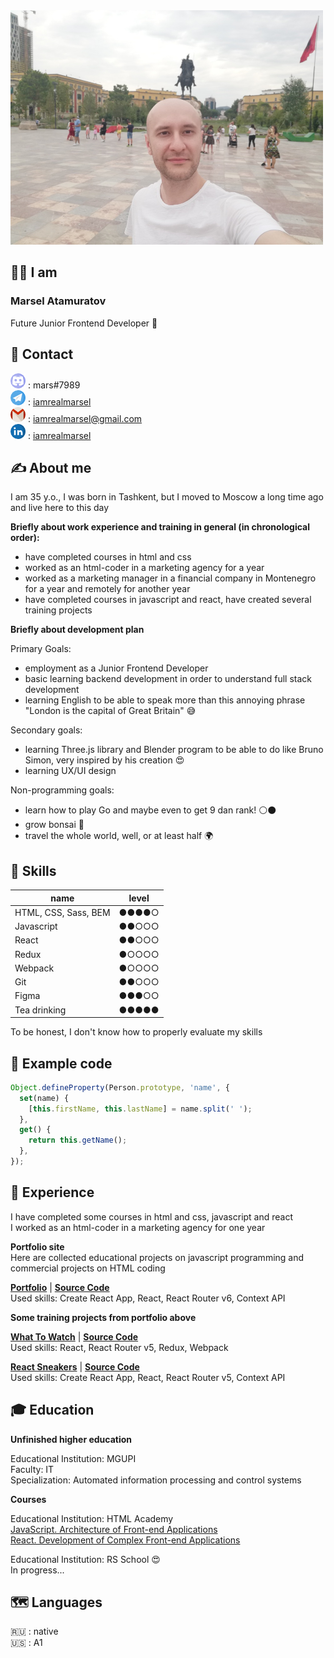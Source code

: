 <img src='img/photo_1000.jpg' width='500' alt='фото'>

## 👨‍🦲 I am

### Marsel Atamuratov

Future Junior Frontend Developer 🤠

## 📮 Contact

![discord](img/icon-discord.png) : mars#7989  
![telegram](img/icon-telegram.png) : [iamrealmarsel](https://t.me/iamrealmarsel)  
![gmail](img/icon-gmail.png) : [iamrealmarsel@gmail.com](mailto:iamrealmarsel@gmail.com)  
![linkedin](img/icon-linkedin.png) : [iamrealmarsel](https://www.linkedin.com/in/iamrealmarsel)

## ✍️ About me

I am 35 y.o., I was born in Tashkent, but I moved to Moscow a long time ago and live here to this day

**Briefly about work experience and training in general (in chronological order):**

- have completed courses in html and css
- worked as an html-coder in a marketing agency for a year
- worked as a marketing manager in a financial company in Montenegro for a year and remotely for another year
- have completed courses in javascript and react, have created several training projects

**Briefly about development plan**

Primary Goals:

- employment as a Junior Frontend Developer
- basic learning backend development in order to understand full stack development
- learning English to be able to speak more than this annoying phrase "London is the capital of Great Britain" 😅

Secondary goals:

- learning Three.js library and Blender program to be able to do like Bruno Simon, very inspired by his creation 😍
- learning UX/UI design

Non-programming goals:

- learn how to play Go and maybe even to get 9 dan rank! ⚪️⚫️
- grow bonsai 🌳
- travel the whole world, well, or at least half 🌍

## 🦾 Skills

| name                   | level |
| ---------------------- | ----- |
| HTML, CSS, Sass, BEM   | ●●●●○ |
| Javascript             | ●●○○○ |
| React                  | ●●○○○ |
| Redux                  | ●○○○○ |
| Webpack                | ●○○○○ |
| Git                    | ●●○○○ |
| Figma                  | ●●●○○ |
| Tea drinking           | ●●●●● |

To be honest, I don't know how to properly evaluate my skills

## 🤖 Example code

```javascript
Object.defineProperty(Person.prototype, 'name', {
  set(name) {
    [this.firstName, this.lastName] = name.split(' ');
  },
  get() {
    return this.getName();
  },
});
```

## 🔬 Experience

I have completed some courses in html and css, javascript and react  
I worked as an html-coder in a marketing agency for one year

**Portfolio site**  
Here are collected educational projects on javascript programming and commercial projects on HTML coding

[**Portfolio**](https://marsel.one) |
[**Source Code**](https://github.com/iamrealmarsel/portfolio)  
Used skills: Create React App, React, React Router v6, Context API

**Some training projects from portfolio above**

[**What To Watch**](https://iamrealmarsel.github.io/151240-what-to-watch-5/public) |
[**Source Code**](https://github.com/iamrealmarsel/151240-what-to-watch-5)  
Used skills: React, React Router v5, Redux, Webpack

[**React Sneakers**](https://iamrealmarsel.github.io/projects/spa/react-sneakers/build) |
[**Source Code**](https://github.com/iamrealmarsel/projects/tree/main/spa/react-sneakers)  
Used skills: Create React App, React, React Router v5, Context API

## 🎓 Education

**Unfinished higher education**

Educational Institution: MGUPI  
Faculty: IT  
Specialization: Automated information processing and control systems

**Courses**

Educational Institution: HTML Academy  
[JavaScript. Architecture of Front-end Applications](https://assets.htmlacademy.ru/certificates/intensive/169/151240.pdf)  
[React. Development of Complex Front-end Applications](https://assets.htmlacademy.ru/certificates/intensive/171/151240.pdf)

Educational Institution: RS School 😍  
In progress...

## 🗺 Languages

🇷🇺 : native  
🇺🇸 : А1
